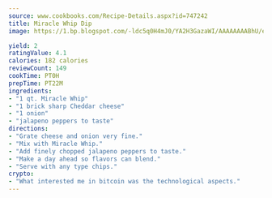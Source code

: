 ```yaml
---
source: www.cookbooks.com/Recipe-Details.aspx?id=747242
title: Miracle Whip Dip
image: https://1.bp.blogspot.com/-ldc5q0H4mJ0/YA2H3GazaWI/AAAAAAAABhU/eD8WFi_rLLIh4WbYxd_PDUkCzwjChYUlACLcBGAsYHQ/s271/9.png

yield: 2
ratingValue: 4.1
calories: 182 calories
reviewCount: 149
cookTime: PT0H
prepTime: PT22M
ingredients:
- "1 qt. Miracle Whip"
- "1 brick sharp Cheddar cheese"
- "1 onion"
- "jalapeno peppers to taste"
directions:
- "Grate cheese and onion very fine."
- "Mix with Miracle Whip."
- "Add finely chopped jalapeno peppers to taste."
- "Make a day ahead so flavors can blend."
- "Serve with any type chips."
crypto:
- "What interested me in bitcoin was the technological aspects."
---
```

